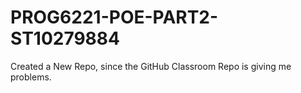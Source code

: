 # PROG6221-POE-PART2-ST10279884
Created a New Repo, since the GitHub Classroom Repo is giving me problems.
